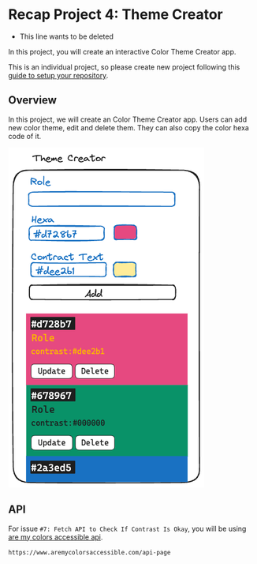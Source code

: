 # Recap Project 4: Theme Creator
- This line wants to be deleted

In this project, you will create an interactive Color Theme Creator app.

This is an individual project, so please create new project following this [guide to setup your repository](./docs/github-respository-template.md).

## Overview

In this project, we will create an Color Theme Creator app.
Users can add new color theme, edit and delete them. They can also copy the color hexa code of it.

![wireframes](./docs/wireframes.excalidraw.png)

## API

For issue `#7: Fetch API to Check If Contrast Is Okay`, you will be using [are my colors accessible api](https://www.aremycolorsaccessible.com/api-page).

```bash
https://www.aremycolorsaccessible.com/api-page
```
